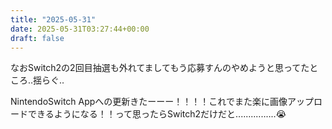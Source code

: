 ```yaml
---
title: "2025-05-31"
date: 2025-05-31T03:27:44+00:00
draft: false
---
```



なおSwitch2の2回目抽選も外れてましてもう応募すんのやめようと思ってたところ‥揺らぐ‥


NintendoSwitch Appへの更新きたーーー！！！！これでまた楽に画像アップロードできるようになる！！って思ったらSwitch2だけだと‥‥‥‥‥‥‥‥😭

